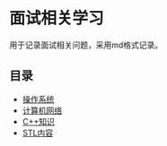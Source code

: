 # 面试相关学习

用于记录面试相关问题，采用md格式记录。

## 目录

* [操作系统](./操作系统.md)
* [计算机网络](./计算机网络.md)
* [C++知识](./C++知识.md)
* [STL内容](./STL.md)